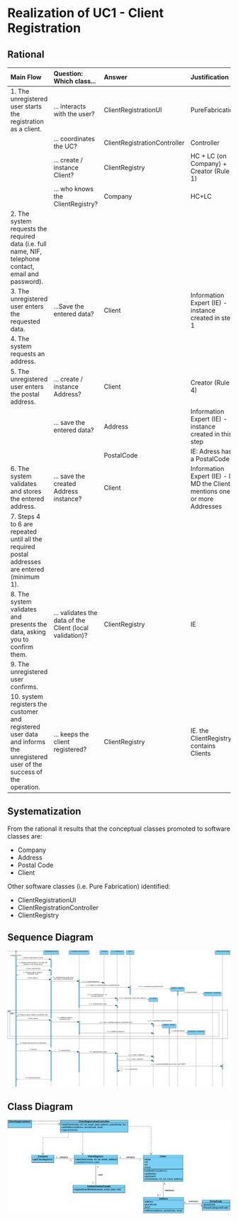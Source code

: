 # Realization of UC1 - Client Registration

## Rational

| Main Flow                                                                                        | Question: Which class...                                      | Answer                                       | Justification                                                                                                         |
|:-------------------------------------------------------------------------------------------------------|:------------------------------------------------------------|:-----------------------------------------------|:---------------------------------------------------------------------------------------------------------------------|
| 1. The unregistered user starts the registration as a client. | ... interacts with the user? | ClientRegistrationUI | PureFabrication |
|| ... coordinates the UC? | ClientRegistrationController | Controller|
|| ... create / instance Client? |ClientRegistry|HC + LC (on Company) + Creator (Rule 1) |  
|| ... who knows the ClientRegistry? |Company|HC+LC|
| 2. The system requests the required data (i.e. full name, NIF, telephone contact, email and password). | | ||
| 3. The unregistered user enters the requested data. |...Save the entered data? | Client | Information Expert (IE) - instance created in step 1 |                                  
| 4. The system requests an address.||||
| 5. The unregistered user enters the postal address. | ... create / instance Address? | Client | Creator (Rule 4) |
|| ... save the entered data? | Address | Information Expert (IE) - instance created in this step |
||| PostalCode | IE: Adress has a PostalCode |
| 6. The system validates and stores the entered address. | ... save the created Address instance? |Client | Information Expert (IE) - In MD the Client mentions one or more Addresses |
| 7. Steps 4 to 6 are repeated until all the required postal addresses are entered (minimum 1).||||
| 8. The system validates and presents the data, asking you to confirm them. | ... validates the data of the Client (local validation)? | ClientRegistry | IE|
| 9. The unregistered user confirms. ||||
| 10. system registers the customer and registered user data and informs the unregistered user of the success of the operation.|... keeps the client registered?|ClientRegistry|IE. the ClientRegistry contains Clients |

## Systematization ##

From the rational it results that the conceptual classes promoted to software classes are:

 * Company
 * Address
 * Postal Code
 * Client

Other software classes (i.e. Pure Fabrication) identified:

 * ClientRegistrationUI  
 * ClientRegistrationController
 * ClientRegistry

##	Sequence Diagram

![SD_UC1_IT2.png](SD_UC1_IT2.png)


##	Class Diagram

![CD_UC1_IT2.png](CD_UC1_IT2.png)
